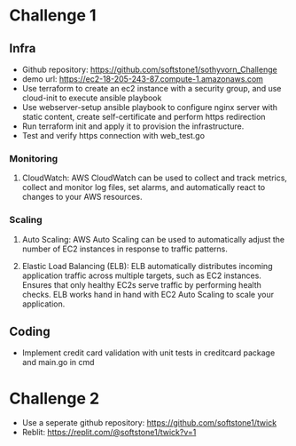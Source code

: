 # Challenge 1
## Infra
- Github repository: https://github.com/softstone1/sothyvorn_Challenge
- demo url: https://ec2-18-205-243-87.compute-1.amazonaws.com
- Use terraform to create an ec2 instance with a security group, and use cloud-init to execute ansible playbook
- Use webserver-setup ansible playbook to configure nginx server with static content, create self-certificate and perform https redirection
- Run terraform init and apply it to provision the infrastructure.
- Test and verify https connection with web_test.go

### Monitoring

1. CloudWatch: AWS CloudWatch can be used to collect and track metrics, collect and monitor log files, set alarms, and automatically react to changes to your AWS resources.

### Scaling

1. Auto Scaling: AWS Auto Scaling can be used to automatically adjust the number of EC2 instances in response to traffic patterns.

2. Elastic Load Balancing (ELB): ELB automatically distributes incoming application traffic across multiple targets, such as EC2 instances. Ensures that only healthy EC2s serve traffic by performing health checks. ELB works hand in hand with EC2 Auto Scaling to scale your application.

## Coding
- Implement credit card validation with unit tests in creditcard package and main.go in cmd

# Challenge 2
- Use a seperate github repository: https://github.com/softstone1/twick
- Reblit: https://replit.com/@softstone1/twick?v=1